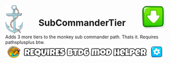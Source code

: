 <a href="https://github.com/MrGoopyDrawers/SubCommanderTierPlus/releases/download/1.0.0/SubCommanderTier.dll">
    <img align="left" alt="Icon" height="90" src="Icon.png">
    <img align="right" alt="Download" height="75" src="https://raw.githubusercontent.com/gurrenm3/BTD-Mod-Helper/master/BloonsTD6%20Mod%20Helper/Resources/DownloadBtn.png">
</a>

<h1 align="center">SubCommanderTier</h1>

Adds 3 more tiers to the monkey sub commander path. Thats it. Requires pathsplusplus btw.
[![Requires BTD6 Mod Helper](https://raw.githubusercontent.com/gurrenm3/BTD-Mod-Helper/master/banner.png)](https://github.com/gurrenm3/BTD-Mod-Helper#readme)
